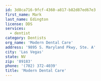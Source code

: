 ```yaml
---
id: 3d8ca716-9fcf-4360-a817-b82d87ed67e3
first_name: Mark
last_name: Edington
license: DDS
services:
  - dentist
category: Dentists
org_name: 'Modern Dental Care'
address: '9895 S. Maryland Pkwy, Ste. A'
city: 'Las Vegas'
state: NV
zip: '89183'
phone: '(702) 372-4039'
title: 'Modern Dental Care'
---
```

